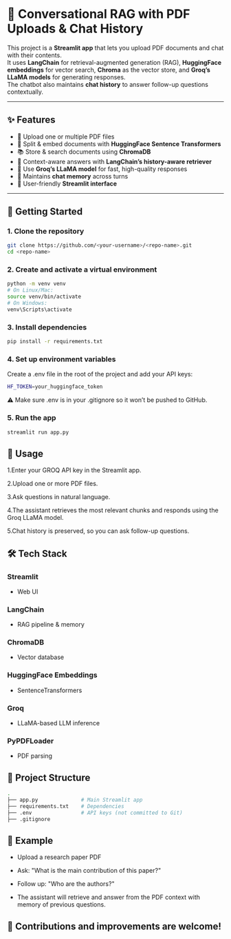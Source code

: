 # 📘 Conversational RAG with PDF Uploads & Chat History

This project is a **Streamlit app** that lets you upload PDF documents and chat with their contents.  
It uses **LangChain** for retrieval-augmented generation (RAG), **HuggingFace embeddings** for vector search, **Chroma** as the vector store, and **Groq’s LLaMA models** for generating responses.  
The chatbot also maintains **chat history** to answer follow-up questions contextually.

---

## ✨ Features
- 📂 Upload one or multiple PDF files
- 🔎 Split & embed documents with **HuggingFace Sentence Transformers**
- 📚 Store & search documents using **ChromaDB**
- 🧠 Context-aware answers with **LangChain’s history-aware retriever**
- 🤖 Use **Groq’s LLaMA model** for fast, high-quality responses
- 💬 Maintains **chat memory** across turns
- 🎨 User-friendly **Streamlit interface**

---

## 🚀 Getting Started

### 1. Clone the repository
```bash
git clone https://github.com/<your-username>/<repo-name>.git
cd <repo-name>
```

### 2. Create and activate a virtual environment
```bash
python -m venv venv
# On Linux/Mac:
source venv/bin/activate
# On Windows:
venv\Scripts\activate
```

### 3. Install dependencies
```bash
pip install -r requirements.txt
```

### 4. Set up environment variables
Create a .env file in the root of the project and add your API keys:
```bash
HF_TOKEN=your_huggingface_token
```
⚠️ Make sure .env is in your .gitignore so it won’t be pushed to GitHub.

### 5. Run the app
```bash
streamlit run app.py
```

## 📖 Usage

 1.Enter your GROQ API key in the Streamlit app.

 2.Upload one or more PDF files.

 3.Ask questions in natural language.

 4.The assistant retrieves the most relevant chunks and responds using the Groq LLaMA model.

 5.Chat history is preserved, so you can ask follow-up questions.


## 🛠️ Tech Stack

### Streamlit
 - Web UI

### LangChain
 - RAG pipeline & memory

### ChromaDB
 - Vector database

### HuggingFace Embeddings
 - SentenceTransformers

### Groq
 - LLaMA-based LLM inference

### PyPDFLoader
 - PDF parsing


## 📂 Project Structure
```bash
.
├── app.py              # Main Streamlit app
├── requirements.txt    # Dependencies
├── .env                # API keys (not committed to Git)
├── .gitignore
```

## 📝 Example

 - Upload a research paper PDF

 - Ask: "What is the main contribution of this paper?"

 - Follow up: "Who are the authors?"

 - The assistant will retrieve and answer from the PDF context with memory of previous questions.


## 🙌 Contributions and improvements are welcome!

